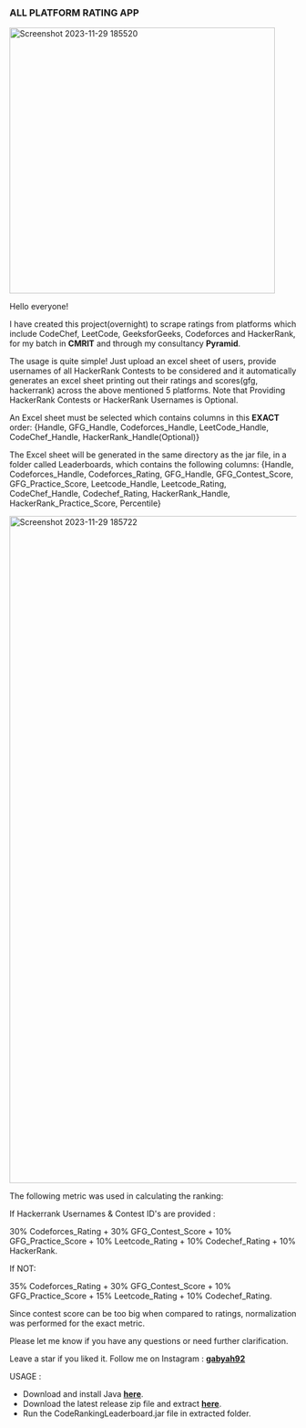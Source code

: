 ### ALL PLATFORM RATING APP

<img width="466" alt="Screenshot 2023-11-29 185520" src="https://github.com/gabyah92/CodeRankingLeaderboard/assets/22296232/51a4d877-a8e4-48f1-8243-fac7484f8681">

Hello everyone!

I have created this project(overnight) to scrape ratings from platforms which include CodeChef, LeetCode, GeeksforGeeks, Codeforces and HackerRank, for my batch in **CMRIT** and through my consultancy **Pyramid**.

The usage is quite simple! Just upload an excel sheet of users, provide usernames of all HackerRank Contests to be considered and it automatically generates an excel sheet printing out their ratings and scores(gfg, hackerrank) across the above mentioned 5 platforms. Note that Providing HackerRank Contests or HackerRank Usernames is Optional.

An Excel sheet must be selected which contains columns in this **EXACT** order: {Handle, GFG_Handle, Codeforces_Handle, LeetCode_Handle, CodeChef_Handle, HackerRank_Handle(Optional)}

The Excel sheet will be generated in the same directory as the jar file, in a folder called Leaderboards, which contains the following columns: {Handle, Codeforces_Handle, Codeforces_Rating, GFG_Handle, GFG_Contest_Score, GFG_Practice_Score, Leetcode_Handle, Leetcode_Rating, CodeChef_Handle, Codechef_Rating, HackerRank_Handle, HackerRank_Practice_Score, Percentile}

<img width="1169" alt="Screenshot 2023-11-29 185722" src="https://github.com/gabyah92/CodeRankingLeaderboard/assets/22296232/f1ab1f55-3406-4ff7-8793-a53e2ae79524">

The following metric was used in calculating the ranking: 

If Hackerrank Usernames & Contest ID's are provided :

30% Codeforces_Rating + 30% GFG_Contest_Score + 10% GFG_Practice_Score + 10% Leetcode_Rating + 10% Codechef_Rating + 10% HackerRank. 

If NOT:

35% Codeforces_Rating + 30% GFG_Contest_Score + 10% GFG_Practice_Score + 15% Leetcode_Rating + 10% Codechef_Rating. 

Since contest score can be too big when compared to ratings, normalization was performed for the exact metric.

Please let me know if you have any questions or need further clarification.

Leave a star if you liked it. Follow me on Instagram : **[gabyah92](instagram.com/gabyah92)**

USAGE : 
- Download and install Java **[here](https://www.oracle.com/java/technologies/downloads/#jdk21-windows)**.
- Download the latest release zip file and extract **[here](https://github.com/gabyah92/CodeRankingLeaderboard/releases)**. 
- Run the CodeRankingLeaderboard.jar file in extracted folder.
